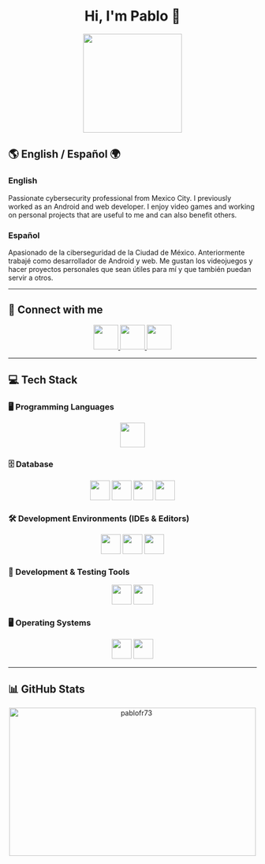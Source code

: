 <h1 align="center">Hi, I'm Pablo 🐢</h1>

<p align="center">
  <img src="https://i.pinimg.com/originals/58/24/dc/5824dcc972593733f8d316ae623f0733.gif" height="200"/>
</p>

## 🌎 English / Español 🌍

### English
Passionate cybersecurity professional from Mexico City. I previously worked as an Android and web developer. I enjoy video games and working on personal projects that are useful to me and can also benefit others.

### Español
Apasionado de la ciberseguridad de la Ciudad de México. Anteriormente trabajé como desarrollador de Android y web. Me gustan los videojuegos y hacer proyectos personales que sean útiles para mí y que también puedan servir a otros.

---

## 📲 Connect with me

<p align="center">
  <a href="https://www.linkedin.com/in/pablofr73/" target="_blank">
    <img src="https://raw.githubusercontent.com/maurodesouza/profile-readme-generator/master/src/assets/icons/social/linkedin/default.svg" width="50"/>
  </a>
  <a href="https://x.com/PabloFR73" target="_blank">
    <img src="https://raw.githubusercontent.com/maurodesouza/profile-readme-generator/master/src/assets/icons/social/twitter/default.svg" width="50"/>
  </a>
  <a href="https://open.spotify.com/user/lordlierfrog73?si=4_g___9LRE-V3ZOONKnCcQ" target="_blank">
    <img src="https://upload.wikimedia.org/wikipedia/commons/8/84/Spotify_icon.svg" width="50"/>
  </a>
 <!-- <a href="#">
    <img src="https://raw.githubusercontent.com/maurodesouza/profile-readme-generator/master/src/assets/icons/social/instagram/default.svg" width="50"/>
  </a>
  <a href="#">
    <img src="https://raw.githubusercontent.com/maurodesouza/profile-readme-generator/master/src/assets/icons/social/telegram/default.svg" width="50"/>
  </a>
  <a href="#">
    <img src="https://raw.githubusercontent.com/maurodesouza/profile-readme-generator/master/src/assets/icons/social/youtube/default.svg" width="50"/>
  </a>
  <a href="#">
    <img src="https://raw.githubusercontent.com/maurodesouza/profile-readme-generator/master/src/assets/icons/social/discord/default.svg" width="50"/>
  </a> -->
</p>

---

## 💻 Tech Stack

### 🖥 Programming Languages
<p align="center">
  <img src="https://skillicons.dev/icons?i=js,go,kotlin,php,python,cs,java,nodejs,bootstrap,dotnet" height="50"/>
</p>

### 🗄 Database
<p align="center">
  <img src="https://cdn.jsdelivr.net/gh/devicons/devicon/icons/microsoftsqlserver/microsoftsqlserver-plain.svg" height="40"/>
  <img src="https://cdn.jsdelivr.net/gh/devicons/devicon/icons/postgresql/postgresql-original.svg" height="40"/>
  <img src="https://cdn.jsdelivr.net/gh/devicons/devicon/icons/oracle/oracle-original.svg" height="40"/>
  <img src="https://cdn.jsdelivr.net/gh/devicons/devicon/icons/mongodb/mongodb-original.svg" height="40"/>
</p>

### 🛠 Development Environments (IDEs & Editors)
<p align="center">
  <img src="https://cdn.jsdelivr.net/gh/devicons/devicon/icons/androidstudio/androidstudio-original.svg" height="40"/>
  <img src="https://cdn.jsdelivr.net/gh/devicons/devicon/icons/visualstudio/visualstudio-plain.svg" height="40"/>
  <img src="https://skillicons.dev/icons?i=unity,vscode" height="40"/>
</p>

### 🧪 Development & Testing Tools
<p align="center">
  <img src="https://cdn.simpleicons.org/postman/FF6C37" height="40"/>
  <img src="https://skillicons.dev/icons?i=selenium" height="40"/>
</p>

### 🖥 Operating Systems
<p align="center">
  <img src="https://cdn.jsdelivr.net/gh/devicons/devicon/icons/windows8/windows8-original.svg" height="40"/>
  <img src="https://cdn.jsdelivr.net/gh/devicons/devicon/icons/linux/linux-original.svg" height="40"/>
</p>

---

## 📊 GitHub Stats

<p align="center">
  <img src="https://github-readme-stats.vercel.app/api/top-langs?username=pablofr73&show_icons=true&locale=en&layout=compact" width="500" height="300" alt="pablofr73"/>
</p>

